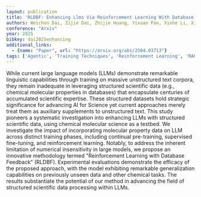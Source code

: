 ```yaml
---
layout: publication
title: 'RLDBF: Enhancing Llms Via Reinforcement Learning With Database Feedback'
authors: Weichen Dai, Zijie Dai, Zhijie Huang, Yixuan Pan, Xinhe Li, Xi Li, Yi Zhou, Ji Qi, Wu Jiang
conference: "Arxiv"
year: 2025
bibkey: dai2025enhancing
additional_links:
  - {name: "Paper", url: "https://arxiv.org/abs/2504.03713"}
tags: ['Agentic', 'Training Techniques', 'Reinforcement Learning', 'RAG', 'Pretraining Methods', 'Fine-Tuning', 'Pre-Training']
---
```

While current large language models (LLMs) demonstrate remarkable linguistic
capabilities through training on massive unstructured text corpora, they remain
inadequate in leveraging structured scientific data (e.g., chemical molecular
properties in databases) that encapsulate centuries of accumulated scientific
expertise. These structured datasets hold strategic significance for advancing
AI for Science yet current approaches merely treat them as auxiliary
supplements to unstructured text. This study pioneers a systematic
investigation into enhancing LLMs with structured scientific data, using
chemical molecular science as a testbed. We investigate the impact of
incorporating molecular property data on LLM across distinct training phases,
including continual pre-training, supervised fine-tuning, and reinforcement
learning. Notably, to address the inherent limitation of numerical
insensitivity in large models, we propose an innovative methodology termed
"Reinforcement Learning with Database Feedback" (RLDBF). Experimental
evaluations demonstrate the efficacy of the proposed approach, with the model
exhibiting remarkable generalization capabilities on previously unseen data and
other chemical tasks. The results substantiate the potential of our method in
advancing the field of structured scientific data processing within LLMs.

